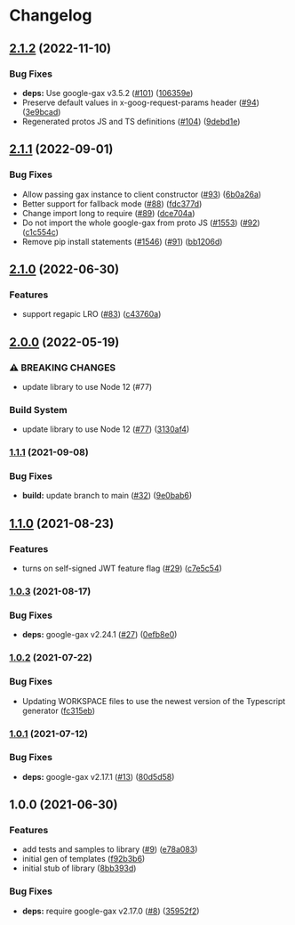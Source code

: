 # Changelog

## [2.1.2](https://github.com/googleapis/nodejs-life-sciences/compare/v2.1.1...v2.1.2) (2022-11-10)


### Bug Fixes

* **deps:** Use google-gax v3.5.2 ([#101](https://github.com/googleapis/nodejs-life-sciences/issues/101)) ([106359e](https://github.com/googleapis/nodejs-life-sciences/commit/106359e0689f5085b7fb19ec36d7217648ad556b))
* Preserve default values in x-goog-request-params header ([#94](https://github.com/googleapis/nodejs-life-sciences/issues/94)) ([3e9bcad](https://github.com/googleapis/nodejs-life-sciences/commit/3e9bcad4fca23646c1170a5f13d30e344bc079d3))
* Regenerated protos JS and TS definitions ([#104](https://github.com/googleapis/nodejs-life-sciences/issues/104)) ([9debd1e](https://github.com/googleapis/nodejs-life-sciences/commit/9debd1eb1f02efc40d30d48806eb6829cbb9cf78))

## [2.1.1](https://github.com/googleapis/nodejs-life-sciences/compare/v2.1.0...v2.1.1) (2022-09-01)


### Bug Fixes

* Allow passing gax instance to client constructor ([#93](https://github.com/googleapis/nodejs-life-sciences/issues/93)) ([6b0a26a](https://github.com/googleapis/nodejs-life-sciences/commit/6b0a26af9f0494c389af5186d04e0d3b3a9f1bcd))
* Better support for fallback mode ([#88](https://github.com/googleapis/nodejs-life-sciences/issues/88)) ([fdc377d](https://github.com/googleapis/nodejs-life-sciences/commit/fdc377dcc414457a8085c71cff5c9b70ffbf3a96))
* Change import long to require ([#89](https://github.com/googleapis/nodejs-life-sciences/issues/89)) ([dce704a](https://github.com/googleapis/nodejs-life-sciences/commit/dce704abcb99f84e9afd76bcd8704b765d696251))
* Do not import the whole google-gax from proto JS ([#1553](https://github.com/googleapis/nodejs-life-sciences/issues/1553)) ([#92](https://github.com/googleapis/nodejs-life-sciences/issues/92)) ([c1c554c](https://github.com/googleapis/nodejs-life-sciences/commit/c1c554c55a7e6233d1590d2504b7b9d7d93370f3))
* Remove pip install statements ([#1546](https://github.com/googleapis/nodejs-life-sciences/issues/1546)) ([#91](https://github.com/googleapis/nodejs-life-sciences/issues/91)) ([bb1206d](https://github.com/googleapis/nodejs-life-sciences/commit/bb1206d04652a2e1f505cde61cfe84e410b7f221))

## [2.1.0](https://github.com/googleapis/nodejs-life-sciences/compare/v2.0.0...v2.1.0) (2022-06-30)


### Features

* support regapic LRO ([#83](https://github.com/googleapis/nodejs-life-sciences/issues/83)) ([c43760a](https://github.com/googleapis/nodejs-life-sciences/commit/c43760a40221e78ed755bf357bf5d76bec8dff6f))

## [2.0.0](https://github.com/googleapis/nodejs-life-sciences/compare/v1.1.1...v2.0.0) (2022-05-19)


### ⚠ BREAKING CHANGES

* update library to use Node 12 (#77)

### Build System

* update library to use Node 12 ([#77](https://github.com/googleapis/nodejs-life-sciences/issues/77)) ([3130af4](https://github.com/googleapis/nodejs-life-sciences/commit/3130af44cc9e8d0b98daef92a828a96cbea874c1))

### [1.1.1](https://www.github.com/googleapis/nodejs-life-sciences/compare/v1.1.0...v1.1.1) (2021-09-08)


### Bug Fixes

* **build:** update branch to main ([#32](https://www.github.com/googleapis/nodejs-life-sciences/issues/32)) ([9e0bab6](https://www.github.com/googleapis/nodejs-life-sciences/commit/9e0bab622b3490529e5fb6f7a462a47f3feb4681))

## [1.1.0](https://www.github.com/googleapis/nodejs-life-sciences/compare/v1.0.3...v1.1.0) (2021-08-23)


### Features

* turns on self-signed JWT feature flag ([#29](https://www.github.com/googleapis/nodejs-life-sciences/issues/29)) ([c7e5c54](https://www.github.com/googleapis/nodejs-life-sciences/commit/c7e5c542ccdeb6b5085ecc0e93b16cb41dc41c28))

### [1.0.3](https://www.github.com/googleapis/nodejs-life-sciences/compare/v1.0.2...v1.0.3) (2021-08-17)


### Bug Fixes

* **deps:** google-gax v2.24.1 ([#27](https://www.github.com/googleapis/nodejs-life-sciences/issues/27)) ([0efb8e0](https://www.github.com/googleapis/nodejs-life-sciences/commit/0efb8e0cb6e817f5ae761c90cfea0d33f3eb06ee))

### [1.0.2](https://www.github.com/googleapis/nodejs-life-sciences/compare/v1.0.1...v1.0.2) (2021-07-22)


### Bug Fixes

* Updating WORKSPACE files to use the newest version of the Typescript generator ([fc315eb](https://www.github.com/googleapis/nodejs-life-sciences/commit/fc315ebafb6ce1124a7c5dcca98af617acf8e16c))

### [1.0.1](https://www.github.com/googleapis/nodejs-life-sciences/compare/v1.0.0...v1.0.1) (2021-07-12)


### Bug Fixes

* **deps:** google-gax v2.17.1 ([#13](https://www.github.com/googleapis/nodejs-life-sciences/issues/13)) ([80d5d58](https://www.github.com/googleapis/nodejs-life-sciences/commit/80d5d583602f27319172fb4e4d2ed7c7493a2eba))

## 1.0.0 (2021-06-30)


### Features

* add tests and samples to library ([#9](https://www.github.com/googleapis/nodejs-life-sciences/issues/9)) ([e78a083](https://www.github.com/googleapis/nodejs-life-sciences/commit/e78a08373dfce628f9b9b0fc09b9944ae6d0e666))
* initial gen of templates ([f92b3b6](https://www.github.com/googleapis/nodejs-life-sciences/commit/f92b3b6309cf6ee72d204eec83c56f15eab9f786))
* initial stub of library ([8bb393d](https://www.github.com/googleapis/nodejs-life-sciences/commit/8bb393dfe738d80b4c3d324b0eb82f8df5feb630))


### Bug Fixes

* **deps:** require google-gax v2.17.0 ([#8](https://www.github.com/googleapis/nodejs-life-sciences/issues/8)) ([35952f2](https://www.github.com/googleapis/nodejs-life-sciences/commit/35952f213d7b41db9507a0dd7df594165d035ee7))

